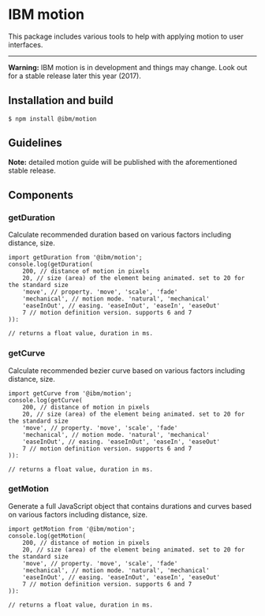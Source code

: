 # IBM motion

This package includes various tools to help with applying motion to user interfaces.

---

**Warning:** IBM motion is in development and things may change. Look out for a stable release later this year (2017).

## Installation and build

```
$ npm install @ibm/motion
```

## Guidelines

**Note:** detailed motion guide will be published with the aforementioned stable release.

## Components

### getDuration

Calculate recommended duration based on various factors including distance, size.

```
import getDuration from '@ibm/motion';
console.log(getDuration(
	200, // distance of motion in pixels
	20, // size (area) of the element being animated. set to 20 for the standard size
	'move', // property. 'move', 'scale', 'fade'
	'mechanical', // motion mode. 'natural', 'mechanical'
	'easeInOut', // easing. 'easeInOut', 'easeIn', 'easeOut'
	7 // motion definition version. supports 6 and 7
)):

// returns a float value, duration in ms.
```

### getCurve

Calculate recommended bezier curve based on various factors including distance, size.

```
import getCurve from '@ibm/motion';
console.log(getCurve(
	200, // distance of motion in pixels
	20, // size (area) of the element being animated. set to 20 for the standard size
	'move', // property. 'move', 'scale', 'fade'
	'mechanical', // motion mode. 'natural', 'mechanical'
	'easeInOut', // easing. 'easeInOut', 'easeIn', 'easeOut'
	7 // motion definition version. supports 6 and 7
)):

// returns a float value, duration in ms.
```

### getMotion

Generate a full JavaScript object that contains durations and curves based on various factors including distance, size.

```
import getMotion from '@ibm/motion';
console.log(getMotion(
	200, // distance of motion in pixels
	20, // size (area) of the element being animated. set to 20 for the standard size
	'move', // property. 'move', 'scale', 'fade'
	'mechanical', // motion mode. 'natural', 'mechanical'
	'easeInOut', // easing. 'easeInOut', 'easeIn', 'easeOut'
	7 // motion definition version. supports 6 and 7
)):

// returns a float value, duration in ms.
```

